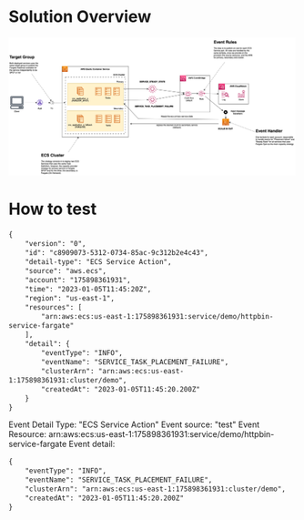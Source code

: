 # Solution Overview

![solution overview](./docs/diagrams.drawio.png "solution overview")

# How to test

```
{
    "version": "0",
    "id": "c8909073-5312-0734-85ac-9c312b2e4c43",
    "detail-type": "ECS Service Action",
    "source": "aws.ecs",
    "account": "175898361931",
    "time": "2023-01-05T11:45:20Z",
    "region": "us-east-1",
    "resources": [
        "arn:aws:ecs:us-east-1:175898361931:service/demo/httpbin-service-fargate"
    ],
    "detail": {
        "eventType": "INFO",
        "eventName": "SERVICE_TASK_PLACEMENT_FAILURE",
        "clusterArn": "arn:aws:ecs:us-east-1:175898361931:cluster/demo",
        "createdAt": "2023-01-05T11:45:20.200Z"
    }
}

```

Event Detail Type: "ECS Service Action"
Event source: "test"
Event Resource: arn:aws:ecs:us-east-1:175898361931:service/demo/httpbin-service-fargate
Event detail:

```
{
    "eventType": "INFO",
    "eventName": "SERVICE_TASK_PLACEMENT_FAILURE",
    "clusterArn": "arn:aws:ecs:us-east-1:175898361931:cluster/demo",
    "createdAt": "2023-01-05T11:45:20.200Z"
}
```
